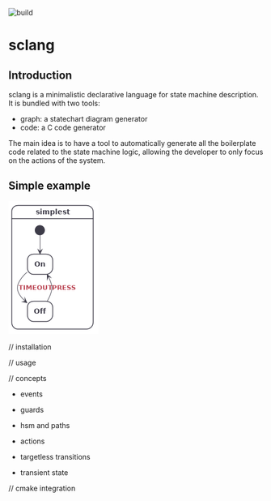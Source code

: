 ![build](https://github.com/alexis-boisserand/sclang/workflows/build/badge.svg)
# sclang

## Introduction
sclang is a minimalistic declarative language for state machine description. It is bundled with two tools:
* graph: a statechart diagram generator
* code: a C code generator

The main idea is to have a tool to automatically generate all the boilerplate code related to the state machine logic,
allowing the developer to only focus on the actions of the system.

## Simple example
![simple example](doc/simplest.png)

// installation

// usage

// concepts

- events

- guards

- hsm and paths

- actions

- targetless transitions

- transient state

// cmake integration